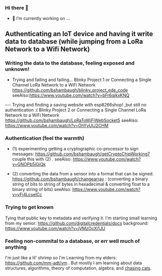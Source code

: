 ### Hi there 👋

- 🔭 I’m currently working on ...

## Authenticating an IoT device and having it write data to database (while jumping from a LoRa Network to a Wifi Network)

### Writing the data to the database, feeling exposed and unknown! 
- Trying and failing and failing...
Blinky Project 1 or Connecting a Single Channel LoRa Network to a WiFi Network 
https://github.com/bshambaugh/blinky_project_ede_code
seeAlso:https://www.youtube.com/watch?v=bFr6qjkxKNQ

--- Trying and finding a saving website with esp8266shop! ,but still no authentication :(
Blinky Project 2 or Connecting a Single Channel LoRa Network to a WiFi Network
https://github.com/bshambaugh/LoRaToWiFiWebSocket5
seeAlso: https://www.youtube.com/watch?v=OhYyUIJ2CHM

### Authentication (feel the warmth)
- (1) experimenting getting a cryptographic co-processor to sign messages: https://github.com/bshambaugh/getCryptoChipWorking7
couple this with (2) . 
seeAlso: https://www.youtube.com/watch?v=GNOPb5iGiQk

- (2) converting the data from a sensor into a format that can be signed. 
https://github.com/bshambaugh/changearray : (converting a binary string of bits to string of bytes in hexadecimal & converting float to a binary string of bits)
seeAlso: https://www.youtube.com/watch?v=yFi4LcselCc

### Trying to get known
Tying that public key to metadata and verifying it.
I'm starting small learning from my senior: https://github.com/digitalcredentials/docs
background: https://www.youtube.com/watch?v=jVMzOcXi1JU

### Feeling non-commital to a database, or err well much of anything
I'm just like a lil' shrimp so I'm Learning from my elders: https://github.com/mm-adt/vm .
But mostly I am learning about data structures, algorithms, theory of computation, algebra, and [chasing cats](https://github.com/bshambaugh/bshambaugh/CategoryTheory_and_FQL.pdf).

<!--
**bshambaugh/bshambaugh** is a ✨ _special_ ✨ repository because its `README.md` (this file) appears on your GitHub profile.

Here are some ideas to get you started:

- 🔭 I’m currently working on ...
- 🌱 I’m currently learning ...
- 👯 I’m looking to collaborate on ...
- 🤔 I’m looking for help with ...
- 💬 Ask me about ...
- 📫 How to reach me: ...
- 😄 Pronouns: ...
- ⚡ Fun fact: ...
-->
